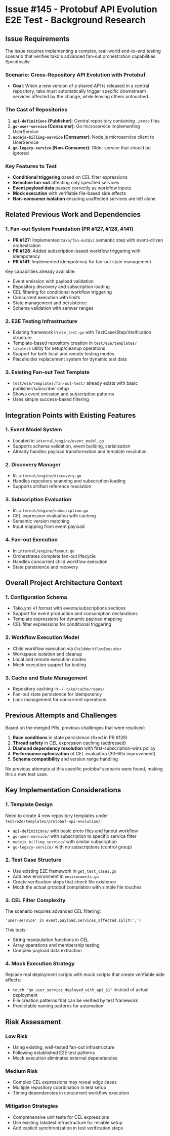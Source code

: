 # Issue #145 - Protobuf API Evolution E2E Test - Background Research

## Issue Requirements

The issue requires implementing a complex, real-world end-to-end testing scenario that verifies tako's advanced fan-out orchestration capabilities. Specifically:

### Scenario: Cross-Repository API Evolution with Protobuf
- **Goal**: When a new version of a shared API is released in a central repository, tako must automatically trigger specific downstream services affected by the change, while leaving others untouched.

### The Cast of Repositories
1. **`api-definitions` (Publisher)**: Central repository containing `.proto` files
2. **`go-user-service` (Consumer)**: Go microservice implementing UserService
3. **`nodejs-billing-service` (Consumer)**: Node.js microservice client to UserService  
4. **`go-legacy-service` (Non-Consumer)**: Older service that should be ignored

### Key Features to Test
- **Conditional triggering** based on CEL filter expressions
- **Selective fan-out** affecting only specified services
- **Event payload data** passed correctly as workflow inputs
- **Mock execution** with verifiable file-based side effects
- **Non-consumer isolation** ensuring unaffected services are left alone

## Related Previous Work and Dependencies

### 1. Fan-out System Foundation (PR #127, #128, #141)
- **PR #127**: Implemented `tako/fan-out@v1` semantic step with event-driven orchestration
- **PR #128**: Added subscription-based workflow triggering with idempotency
- **PR #141**: Implemented idempotency for fan-out state management

Key capabilities already available:
- Event emission with payload validation
- Repository discovery and subscription loading
- CEL filtering for conditional workflow triggering  
- Concurrent execution with limits
- State management and persistence
- Schema validation with semver ranges

### 2. E2E Testing Infrastructure
- Existing framework in `e2e_test.go` with TestCase/Step/Verification structure
- Template-based repository creation in `test/e2e/templates/`
- `takotest` utility for setup/cleanup operations
- Support for both local and remote testing modes
- Placeholder replacement system for dynamic test data

### 3. Existing Fan-out Test Template
- `test/e2e/templates/fan-out-test/` already exists with basic publisher/subscriber setup
- Shows event emission and subscription patterns
- Uses simple success-based filtering

## Integration Points with Existing Features

### 1. Event Model System  
- Located in `internal/engine/event_model.go`
- Supports schema validation, event building, serialization
- Already handles payload transformation and template resolution

### 2. Discovery Manager
- In `internal/engine/discovery.go`  
- Handles repository scanning and subscription loading
- Supports artifact reference resolution

### 3. Subscription Evaluation
- In `internal/engine/subscription.go`
- CEL expression evaluation with caching
- Semantic version matching
- Input mapping from event payload

### 4. Fan-out Execution
- In `internal/engine/fanout.go`
- Orchestrates complete fan-out lifecycle
- Handles concurrent child workflow execution
- State persistence and recovery

## Overall Project Architecture Context

### 1. Configuration Schema
- Tako.yml v1 format with events/subscriptions sections
- Support for event production and consumption declarations
- Template expressions for dynamic payload mapping
- CEL filter expressions for conditional triggering

### 2. Workflow Execution Model
- Child workflow execution via `ChildWorkflowExecutor`
- Workspace isolation and cleanup
- Local and remote execution modes
- Mock execution support for testing

### 3. Cache and State Management
- Repository caching in `~/.tako/cache/repos/`
- Fan-out state persistence for idempotency
- Lock management for concurrent operations

## Previous Attempts and Challenges

Based on the merged PRs, previous challenges that were resolved:
1. **Race conditions** in state persistence (fixed in PR #128)
2. **Thread safety** in CEL expression caching (addressed)
3. **Diamond dependency resolution** with first-subscription-wins policy
4. **Performance optimization** of CEL evaluation (30-60x improvement)
5. **Schema compatibility** and version range handling

No previous attempts at this specific protobuf scenario were found, making this a new test case.

## Key Implementation Considerations

### 1. Template Design  
Need to create 4 new repository templates under `test/e2e/templates/protobuf-api-evolution/`:
- `api-definitions/` with basic proto files and fanout workflow
- `go-user-service/` with subscription to specific service filter
- `nodejs-billing-service/` with similar subscription
- `go-legacy-service/` with no subscriptions (control group)

### 2. Test Case Structure
- Use existing E2E framework in `get_test_cases.go`  
- Add new environment in `environments.go`
- Create verification steps that check file existence
- Mock the actual protobuf compilation with simple file touches

### 3. CEL Filter Complexity
The scenario requires advanced CEL filtering:
```cel
'user-service' in event.payload.services_affected.split(',')
```

This tests:
- String manipulation functions in CEL
- Array operations and membership testing
- Complex payload data extraction

### 4. Mock Execution Strategy
Replace real deployment scripts with mock scripts that create verifiable side effects:
- `touch "go_user_service_deployed_with_api_$1"` instead of actual deployment
- File creation patterns that can be verified by test framework
- Predictable naming patterns for automation

## Risk Assessment

### Low Risk
- Using existing, well-tested fan-out infrastructure
- Following established E2E test patterns
- Mock execution eliminates external dependencies

### Medium Risk  
- Complex CEL expressions may reveal edge cases
- Multiple repository coordination in test setup
- Timing dependencies in concurrent workflow execution

### Mitigation Strategies
- Comprehensive unit tests for CEL expressions
- Use existing takotest infrastructure for reliable setup
- Add explicit synchronization in test verification steps